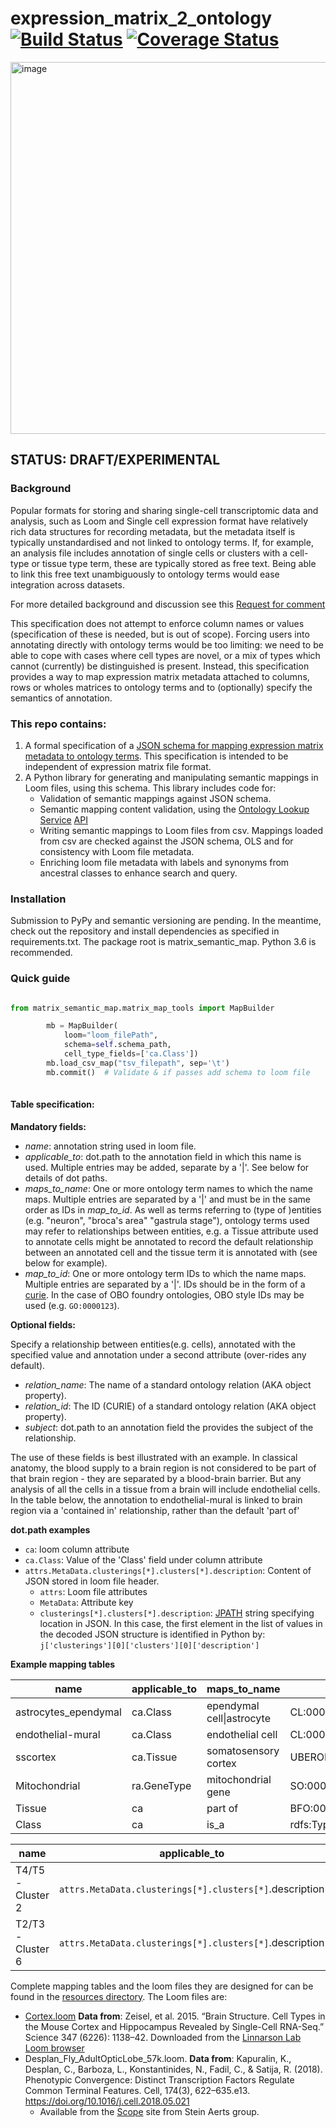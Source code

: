 # expression_matrix_2_ontology [![Build Status](https://travis-ci.org/HumanCellAtlas/matrix_semantic_map.svg?branch=master)](https://travis-ci.org/HumanCellAtlas/expression_matrix_2_ontology) [![Coverage Status](https://coveralls.io/repos/github/HumanCellAtlas/matrix_semantic_map/badge.svg?branch=master)](https://coveralls.io/github/HumanCellAtlas/matrix_semantic_map?branch=master)

<img width="595" alt="image" src="https://user-images.githubusercontent.com/112839/54871602-28198780-4d8d-11e9-966f-75e7c42130d5.png">

## STATUS: DRAFT/EXPERIMENTAL


### Background

Popular formats for storing and sharing single-cell transcriptomic data and analysis, such as Loom and Single cell expression format have relatively rich data structures for recording metadata, but the metadata itself is typically unstandardised and not linked to ontology terms. If, for example, an analysis file includes annotation of single cells or clusters with a cell-type or tissue type term, these are typically stored as free text.  Being able to link this free text unambiguously to ontology terms would ease integration across datasets.

For more detailed background and discussion see this [Request for comment](https://docs.google.com/document/u/1/d/1QEWgktwY8SvPwDNZxv4tfvCeTpzF2z931WlpfzSKfhU/edit)

This specification does not attempt to enforce column names or values (specification of these is needed, but is out of scope). Forcing users into annotating directly with ontology terms would be too limiting: we need to be able to cope with cases where cell types are novel, or a mix of types which cannot (currently) be distinguished is present. Instead, this specification provides a way to map expression matrix metadata attached to columns, rows or wholes matrices to ontology terms and to (optionally) specify the semantics of annotation. 

### This repo contains:

1. A formal specification of a [JSON schema for mapping expression matrix metadata to ontology terms](src/json_schema/expression_matrix_semantic_map.json). This specification is intended to be independent of expression matrix file format.
1. A Python library for generating and manipulating semantic mappings in Loom files, using this schema.  This library includes code for:
   * Validation of semantic mappings against JSON schema.
   * Semantic mapping content validation, using the [Ontology Lookup Service](https://www.ebi.ac.uk/ols/) [API](https://www.ebi.ac.uk/ols/api)
   * Writing semantic mappings to Loom files from csv. Mappings loaded from csv are checked against the JSON schema,  OLS and for consistency with Loom file metadata.
   * Enriching loom file metadata with labels and synonyms from ancestral classes to enhance search and query.
  
 ### Installation

Submission to PyPy and semantic versioning are pending. In the meantime, check out the repository and install dependencies as specified in requirements.txt. The package root is matrix_semantic_map. Python 3.6 is recommended.
 
 
 ### Quick guide

```.py 

from matrix_semantic_map.matrix_map_tools import MapBuilder

        mb = MapBuilder(
            loom="loom_filePath",
            schema=self.schema_path,
            cell_type_fields=['ca.Class'])
        mb.load_csv_map("tsv_filepath", sep='\t')
        mb.commit()  # Validate & if passes add schema to loom file
 
 ```
 
#### Table specification:
 
 **Mandatory fields:**
 
  * *name*: annotation string used in loom file.
  * *applicable_to*: dot.path to the annotation field in which this name is used.  Multiple entries may be added, separate by a '|'.  See below for details of dot paths.
  * *maps_to_name*:  One or more ontology term names to which the name maps. Multiple entries are separated by a  '|' and must be in the same order as IDs in *map_to_id*.  As well as terms referring to (type of )entities (e.g. "neuron", "broca's area" "gastrula stage"), ontology terms used may refer to relationships between entities, e.g. a Tissue attribute used to annotate cells might be annotated to record the default relationship between an annotated cell and the tissue term it is annotated with (see below for example).
  * *map_to_id*:  One or more ontology term IDs to which the name maps. Multiple entries are separated by a '|'. IDs should be in the form of a [curie](). In the case of OBO foundry ontologies, OBO style IDs may be used (e.g. `GO:0000123`).
  
**Optional fields:**

Specify a relationship between entities(e.g. cells), annotated with the specified value and annotation under a second attribute (over-rides any default).
 
  * *relation_name*: The name of a standard ontology relation (AKA object property). 
  * *relation_id*: The ID (CURIE) of a standard ontology relation (AKA object property).
  * *subject*: dot.path to an annotation field the provides the subject of the relationship. 
  
The use of these fields is best illustrated with an example.  In classical anatomy, the blood supply to a brain region is not considered to be part of that brain region - they are separated by a blood-brain barrier.  But any analysis of all the cells in a tissue from a brain will include endothelial cells. In the table below, the annotation to endothelial-mural is linked to brain region via a 'contained in' relationship, rather than the default 'part of' 
  
**dot.path examples**

* `ca`: loom column attribute
*  `ca.Class`: Value of the 'Class' field under column attribute
*  `attrs.MetaData.clusterings[*].clusters[*].description`: Content of JSON stored in loom file header.
   *  `attrs`: Loom file attributes
   * `MetaData`: Attribute key
   * `clusterings[*].clusters[*].description`: [JPATH](https://goessner.net/articles/JsonPath/) string specifying location in JSON.  In this case, the first  element in the list of values in the decoded JSON structure is identified in Python by: `j['clusterings'][0]['clusters'][0]['description']`


**Example mapping tables**

name  | applicable_to  | maps_to_name  | maps_to_id  | relation_name  | relation_id  | object
 -- | -- | -- | -- | -- | --  | --
astrocytes_ependymal  | ca.Class  | ependymal cell\|astrocyte  | CL:0000065\|CL:0000127  |   |   | 
endothelial-mural  | ca.Class  | endothelial cell  | CL:0000115  | contained in  | RO:0001018  | ca.Tissue
sscortex  | ca.Tissue  | somatosensory cortex  | UBERON:0008930  |   |   | 
Mitochondrial  | ra.GeneType  | mitochondrial gene  | SO:0000088
Tissue  | ca  | part of  | BFO:0000050  |   |   | 
Class  | ca  | is_a  | rdfs:Type  |   |   | 


name  | applicable_to  | maps_to_name  | maps_to_id  
 -- | -- | -- | -- 
 T4/T5 - Cluster 2  | `attrs.MetaData.clusterings[*].clusters[*]`.description  | T neuron T4\|T neuron T5  | FBbt:00003731\|FBbt:00003736
T2/T3 - Cluster 6  | `attrs.MetaData.clusterings[*].clusters[*]`.description  | T neuron T2\|T neuron T3  | FBbt:00003728\|FBbt:00003730

Complete mapping tables and the loom files they are designed for can be found in the [resources directory](src/matrix_semantic_map/test/resources/).  The Loom files are: 

 - [Cortex.loom](src/matrix_semantic_map/test/resources/cortex.loom) **Data from**: Zeisel, et al. 2015. “Brain Structure. Cell Types in the Mouse Cortex and Hippocampus Revealed by Single-Cell RNA-Seq.” Science 347 (6226): 1138–42.  Downloaded from the [Linnarson Lab Loom browser](http://loom.linnarssonlab.org/dataset/cellmetadata/Previously%20Published/Cortex.loom)
 - Desplan_Fly_AdultOpticLobe_57k.loom.  **Data from**:  Kapuralin, K., Desplan, C., Barboza, L., Konstantinides, N., Fadil, C., & Satija, R. (2018). Phenotypic Convergence: Distinct Transcription Factors Regulate Common Terminal Features. Cell, 174(3), 622–635.e13. https://doi.org/10.1016/j.cell.2018.05.021
     - Available from the [Scope](http://scope.aertslab.org/) site from Stein Aerts group. 








  
  

  










